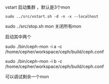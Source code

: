 vstart 启动集群 ，默认是3个mon

```
sudo ../src/vstart.sh -d -n -x --localhost
```

sudo ../src/stop.sh mon  关闭所有mon

启动其中两个

sudo ./bin/ceph-mon -i a -c /home/cepher/workspace/ceph/build/ceph.conf

sudo ./bin/ceph-mon -i b -c /home/cepher/workspace/ceph/build/ceph.conf

可以调试剩余一个mon